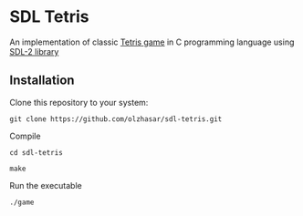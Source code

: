 # SDL Tetris

An implementation of classic [Tetris game](https://en.wikipedia.org/wiki/Tetris) in C programming language using [SDL-2 library](https://www.libsdl.org/)

## Installation

Clone this repository to your system:

`git clone https://github.com/olzhasar/sdl-tetris.git`

Compile

`cd sdl-tetris`

`make`

Run the executable

`./game`
